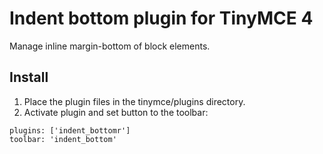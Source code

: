 # Indent bottom plugin for TinyMCE 4
Manage inline margin-bottom of block elements.

## Install
1. Place the plugin files in the tinymce/plugins directory.
2. Activate plugin and set button to the toolbar:
```
plugins: ['indent_bottomr']
toolbar: 'indent_bottom'
```
